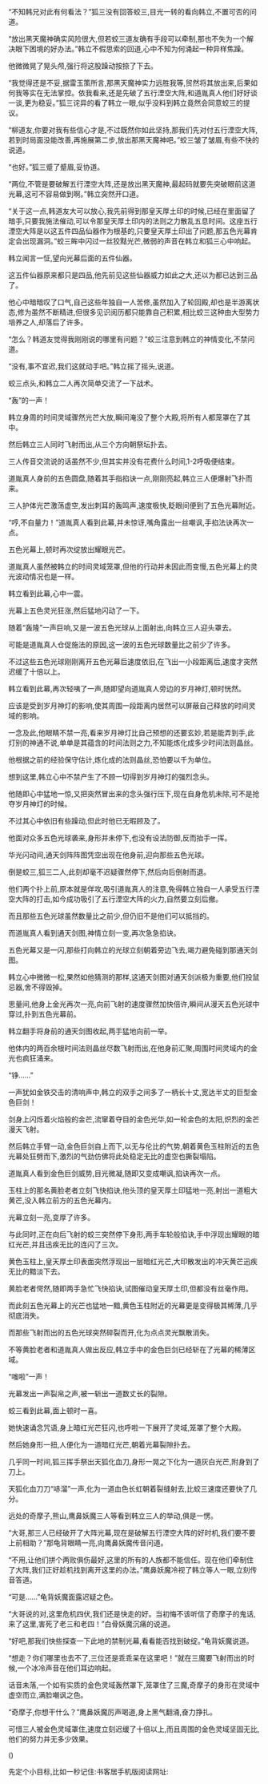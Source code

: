 
“不知韩兄对此有何看法？”狐三没有回答蛟三,目光一转的看向韩立,不置可否的问道。

“放出黑天魔神确实风险很大,但若蛟三道友确有手段可以牵制,那也不失为一个解决眼下困境的好办法。”韩立不假思索的回道,心中不知为何涌起一种异样焦躁。

他微微晃了晃头颅,强行将这股躁动按捺了下去。

“我觉得还是不妥,据雷玉策所言,那黑天魔神实力远胜我等,贸然将其放出来,后果如何我等实在无法掌控。依我看来,还是先破了五行湮空大阵,和道胤真人他们好好谈一谈,更为稳妥。”狐三诧异的看了韩立一眼,似乎没料到韩立竟然会同意蛟三的提议。

“柳道友,你要对我有些信心才是,不过既然你如此坚持,那我们先对付五行湮空大阵,若到时局面没能改善,再施展第二步,放出那黑天魔神吧。”蛟三皱了皱眉,有些不快的说道。

“也好。”狐三蹙了蹙眉,妥协道。

“两位,不管是要破解五行湮空大阵,还是放出黑天魔神,最起码就要先突破眼前这道光幕,这可不容易做到啊。”韩立突然开口道。

“关于这一点,韩道友大可以放心,我先前得到那皇天厚土印的时候,已经在里面留了暗手,只要我施法催动,可以令那皇天厚土印内的法则之力散乱五息时间。这座五行湮空大阵是以这五件四品仙器作为根基的,只要皇天厚土印出了问题,那五色光幕肯定会出现漏洞。”蛟三眸中闪过一丝狡黠光芒,微弱的声音在韩立和狐三心中响起。

韩立闻言一怔,望向光幕后面的五件仙器。

这五件仙器原来都只是四品,他先前见这些仙器威力如此之大,还以为都已达到三品了。

他心中暗暗叹了口气,自己这些年独自一人苦修,虽然加入了轮回殿,却也是半游离状态,修为虽然不断精进,但很多见识阅历都只能靠自己积累,相比蛟三这种由大型势力培养之人,却落后了许多。

“怎么？韩道友觉得我刚刚说的哪里有问题？”蛟三注意到韩立的神情变化,不禁问道。

“没有,事不宜迟,我们这就动手吧。”韩立摇了摇头,说道。

蛟三点头,和韩立二人再次简单交流了一下战术。

“轰”的一声！

韩立身周的时间灵域骤然光芒大放,瞬间淹没了整个大殿,将所有人都笼罩在了其中。

然后韩立三人同时飞射而出,从三个方向朝祭坛扑去。

三人传音交流说的话虽然不少,但其实并没有花费什么时间,1-2呼吸便结束。

道胤真人身前的五色圆盘,随着其手指掐诀一点,刚刚亮起,韩立三人便爆射飞扑而来。

三人护体光芒激荡虚空,发出刺耳的轰鸣声,速度极快,眨眼间便到了五色光幕附近。

“哼,不自量力！”道胤真人看到此幕,并未惊讶,嘴角露出一丝嘲讽,手掐法诀再次一点。

五色光幕上,顿时再次绽放出耀眼光芒。

道胤真人虽然被韩立的时间灵域笼罩,但他的行动并未因此而变慢,五色光幕上的灵光波动情况也是一样。

韩立看到此幕,心中一震。

光幕上五色灵光狂涨,然后猛地闪动了一下。

随着“轰隆”一声巨响,又是一波五色光球从上面射出,向韩立三人迎头罩去。

可能是道胤真人仓促施法的原因,这一波的五色光球数量比之前少了许多。

不过这些五色光球刚刚离开五色光幕后速度依旧,在飞出一小段距离后,速度才突然迟缓了十倍以上。

韩立看到此幕,再次轻咦了一声,随即望向道胤真人旁边的岁月神灯,顿时恍然。

应该是受到岁月神灯的影响,使其周围一段距离内居然可以屏蔽自己释放的时间灵域的影响。

一念及此,他眼睛不禁一亮,看来岁月神灯比自己预想的还要玄妙,若是能弄到手,此灯别的神通不说,单单是其蕴含的时间法则之力,不知能炼化成多少时间法则晶丝。

他根据之前的经验保守估计,炼化成的法则晶丝,恐怕要以千为单位。

想到这里,韩立心中不禁产生了不顾一切得到岁月神灯的强烈念头。

他随即心中猛地一惊,又把突然冒出来的念头强行压下,现在自身危机未除,可不是抢夺岁月神灯的时候。

不过其心中依旧有些躁动,但此时他已无暇顾及了。

他面对众多五色光球袭来,身形并未停下,也没有设法防御,反而抬手一挥。

华光闪动间,通天剑阵阵图凭空出现在他身前,迎向那些五色光球。

倒是蛟三,狐三二人,此刻却毫不迟疑骤然停下,然后向后倒射而退。

他们两个扑上前,原本就是佯攻,吸引道胤真人的注意,免得韩立独自一人承受五行湮空大阵的打击,如今成功吸引了五行湮空大阵的火力,自然要立刻后撤。

而且那些五色光球虽然数量比之前少,但仍旧不是他们可以抵挡的。

而道胤真人看到通天剑图,神情立刻一变,再次急急掐诀。

五色光幕又是一闪,那些打向韩立的光球立刻朝着旁边飞去,竭力避免碰到那通天剑图。

韩立心中微微一松,果然如他猜测的那样,这通天剑图对通天剑派极为重要,他们投鼠忌器,舍不得毁掉。

思量间,他身上金光再次一亮,向前飞射的速度骤然加快倍许,瞬间从漫天五色光球中穿过,扑到五色光幕前。

韩立翻手将身前的通天剑图收起,两手猛地向前一举。

他体内的两百余根时间法则晶丝尽数飞射而出,在他身前汇聚,周围时间灵域内的金光也疯狂涌来。

“铮……”

一声犹如金铁交击的清响声中,韩立的双手之间多了一柄长十丈,宽达半丈的巨型金色巨剑！

剑身上闪烁着火焰般的金芒,流窜着夺目的金色光华,如一轮金色的太阳,炽烈的金芒漫天飞射。

然后韩立手臂一动,金色巨剑自上而下,以无与伦比的气势,朝着黄色玉柱附近的五色光幕处狂劈而下,激烈的气劲仿佛将此处稳定无比的虚空也撕裂塌陷。

道胤真人看到金色巨剑威势,目光微凝,随即又变成嘲讽,掐诀再次一点。

玉柱上的那名黄脸老者立刻飞快掐诀,他头顶的皇天厚土印猛地一亮,射出一道粗大黄芒,没入韩立前方的五色光幕内。

光幕立刻一亮,变厚了许多。

与此同时,正在向后飞射的蛟三突然停下身形,两手车轮般掐诀,手中浮现出耀眼的暗红光芒,并且迅疾无比的连闪了三次。

黄色玉柱上,皇天厚土印表面突然浮现出一层暗红光芒,大印散发出的冲天黄芒迅疾无比的黯淡下去。

黄脸老者愕然,随即两手急忙飞快掐诀,试图催动皇天厚土印,但都没有丝毫作用。

而此刻五色光幕上的光芒也猛地一黯,黄色玉柱附近的光幕更是变得极其稀薄,几乎彻底消失。

而那些飞射而出的五色光球突然碎裂而开,化为点点灵光飘散消失。

不等黄脸老者和道胤真人做出反应,韩立手中的金色巨剑已经斩在了光幕的稀薄区域。

“嗤啦”一声！

光幕发出一声裂帛之声,被一斩出一道数丈长的裂隙。

蛟三看到此幕,面上顿时一喜。

她快速诵念咒语,身上暗红光芒狂闪,也呼啦一下展开了灵域,笼罩了整个大殿。

然后她身形一扭,人便化为一道暗红光芒,朝着光幕裂隙扑去。

几乎同一时间,狐三挥手祭出天狐化血刀,身形一晃之下化为一道灰白光芒,附身到了刀上。

天狐化血刀刀“哧溜”一声,化为一道血色长虹朝着裂缝射去,比蛟三速度还要快了几分。

远处的奇摩子,熊山,鹰鼻妖魔三人等看到韩立三人的举动,俱是一愣。

“大哥,那三人已经破开了大阵光幕,现在是破解五行湮空大阵的好时机,我们要不要上前相助？”那龟背眼睛一亮,向鹰鼻妖魔传音问道。

“不用,让他们拼个两败俱伤最好,这里的所有的人族都不能信任。现在他们牵制住了大阵,我们正好趁机找到离开这里的办法。”鹰鼻妖魔冷视了韩立等人一眼,立刻传音答道。

“可是……”龟背妖魔面露迟疑之色。

“大哥说的对,这里危机四伏,我们还是快走的好。当初悔不该听信了奇摩子的鬼话,来了这里,害死了老三和老四！”白骨妖魔沉痛的说道。

“好吧,那我们快些探查一下此地的禁制光幕,看看能否找到破绽。”龟背妖魔说道。

“想走？你们哪里也去不了,三位还是乖乖呆在这里吧！”就在三魔要飞射而出的时候,一个冰冷声音在他们耳边响起。

话音未落,一个如有实质的金色灵域轰然罩下,笼罩住了三魔,奇摩子的身形在灵域中虚空而立,满脸嘲讽之色。

“奇摩子,你想干什么？”鹰鼻妖魔厉声喝道,身上黑气翻涌,奋力挣扎。

可惜三人被金色灵域罩住,速度立刻迟缓了十倍以上,而且周围的金色灵域坚固无比,他们的努力并无多少效果。

()

先定个小目标,比如一秒记住:书客居手机版阅读网址: